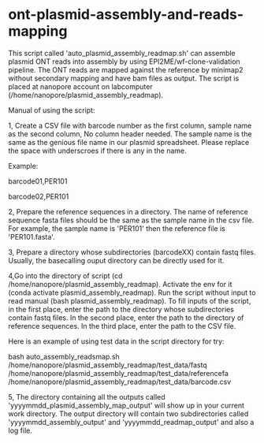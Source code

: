 # ont-plasmid-assembly-and-reads-mapping

This script called 'auto_plasmid_assembly_readmap.sh' can assemble plasmid ONT reads into assembly by using EPI2ME/wf-clone-validation pipeline. The ONT reads are mapped against the reference by minimap2 without secondary mapping and have bam files as output. The script is placed at nanopore account on labcomputer (/home/nanopore/plasmid_assembly_readmap).

Manual of using the script:


1, Create a CSV file with barcode number as the first column, sample name as the second column,  No column header needed. The sample name is the same as the genious file name in our plasmid spreadsheet. Please replace the space with underscroes if there is any in the name.

Example:

barcode01,PER101

barcode02,PER101

2, Prepare the reference sequences in a directory. The name of reference sequence fasta files should be the same as the sample name in the csv file. For example, the sample name is 'PER101' then the reference file is 'PER101.fasta'. 

3, Prepare a directory whose subdirectories (barcodeXX) contain fastq files. Usually, the basecalling ouput directory can be directly used for it.

4,Go into the directory of script (cd /home/nanopore/plasmid_assembly_readmap). Activate the env for it (conda activate plasmid_assembly_readmap). Run the script without input to read manual (bash plasmid_assembly_readmap). To fill inputs of the script, in the first place, enter the path to the directory whose subdirectories contain fastq files. In the second place, enter the path to the directory of reference sequences. In the third place, enter the path to the CSV file. 

Here is an example of using test data in the script directory for try:

bash auto_assembly_readsmap.sh /home/nanopore/plasmid_assembly_readmap/test_data/fastq /home/nanopore/plasmid_assembly_readmap/test_data/referencefa /home/nanopore/plasmid_assembly_readmap/test_data/barcode.csv

5, The directory containing all the outputs called 'yyyymmdd_plasmid_assembly_map_output' will show up in your current work directory. The output directory will contain two subdirectories called 'yyyymmdd_assembly_output' and 'yyyymmdd_readmap_output' and also a log file.
